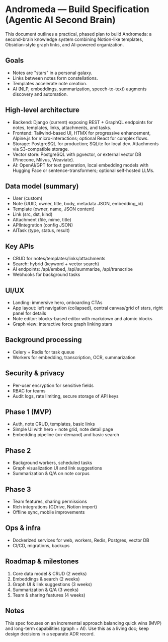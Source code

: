 # Andromeda — Build Specification (Agentic AI Second Brain)

This document outlines a practical, phased plan to build Andromeda: a second-brain knowledge system combining Notion-like templates, Obsidian-style graph links, and AI-powered organization.

## Goals
- Notes are "stars" in a personal galaxy.
- Links between notes form constellations.
- Templates accelerate note creation.
- AI (NLP, embeddings, summarization, speech-to-text) augments discovery and automation.

## High-level architecture
- Backend: Django (current) exposing REST + GraphQL endpoints for notes, templates, links, attachments, and tasks.
- Frontend: Tailwind-based UI, HTMX for progressive enhancement, Alpine.js for micro-interactions; optional React for complex flows.
- Storage: PostgreSQL for production; SQLite for local dev. Attachments via S3-compatible storage.
- Vector store: PostgreSQL with pgvector, or external vector DB (Pinecone, Milvus, Weaviate).
- AI: OpenAI/GPT for text generation, local embedding models with Hugging Face or sentence-transformers; optional self-hosted LLMs.

## Data model (summary)
- User (custom)
- Note (UUID, owner, title, body, metadata JSON, embedding_id)
- Template (owner, name, JSON content)
- Link (src, dst, kind)
- Attachment (file, mime, title)
- APIIntegration (config JSON)
- AITask (type, status, result)

## Key APIs
- CRUD for notes/templates/links/attachments
- Search: hybrid (keyword + vector search)
- AI endpoints: /api/embed, /api/summarize, /api/transcribe
- Webhooks for background tasks

## UI/UX
- Landing: immersive hero, onboarding CTAs
- App layout: left navigation (collapsed), central canvas/grid of stars, right panel for details
- Note editor: blocks-based editor with markdown and atomic blocks
- Graph view: interactive force graph linking stars

## Background processing
- Celery + Redis for task queue
- Workers for embedding, transcription, OCR, summarization

## Security & privacy
- Per-user encryption for sensitive fields
- RBAC for teams
- Audit logs, rate limiting, secure storage of API keys

## Phase 1 (MVP)
- Auth, note CRUD, templates, basic links
- Simple UI with hero + note grid, note detail page
- Embedding pipeline (on-demand) and basic search

## Phase 2
- Background workers, scheduled tasks
- Graph visualization UI and link suggestions
- Summarization & Q/A on note corpus

## Phase 3
- Team features, sharing permissions
- Rich integrations (GDrive, Notion import)
- Offline sync, mobile improvements

## Ops & infra
- Dockerized services for web, workers, Redis, Postgres, vector DB
- CI/CD, migrations, backups

## Roadmap & milestones
1. Core data model & CRUD (2 weeks)
2. Embeddings & search (2 weeks)
3. Graph UI & link suggestions (3 weeks)
4. Summarization & Q/A (3 weeks)
5. Team & sharing features (4 weeks)

## Notes
This spec focuses on an incremental approach balancing quick wins (MVP) and long-term capabilities (graph + AI). Use this as a living doc; keep design decisions in a separate ADR record.
